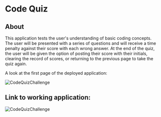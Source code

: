 # Code Quiz

## About

This application tests the user's understanding of basic coding concepts. The user will be presented with a series of questions and will receive a time penalty against their score with each wrong answer. At the end of the quiz, the user will be given the option of posting their score with their initials, clearing the record of scores, or returning to the previous page to take the quiz again.


A look at the first page of the deployed application:

![CodeQuizChallenge](https://user-images.githubusercontent.com/64503311/141356415-e73d2513-63bb-447d-acd3-39f0b70f5489.gif)

## Link to working application:
![CodeQuizChallenge](https://github.com/Cktestakis/code-quiz-hw)
